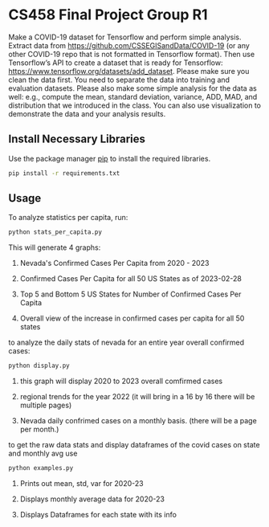 # CS458 Final Project Group R1

Make a COVID-19 dataset for Tensorflow and perform simple analysis. Extract data from https://github.com/CSSEGISandData/COVID-19 (or any other COVID-19 repo that is not formatted in Tensorflow format). Then use Tensorflow’s API to create a dataset that is ready for Tensorflow: https://www.tensorflow.org/datasets/add_dataset. Please make sure you clean the data first. You need to separate the data into training and evaluation datasets. Please also make some simple analysis for the data as well: e.g., compute the mean, standard deviation, variance, ADD, MAD, and distribution that we introduced in the class. You can also use visualization to demonstrate the data and your analysis results.

## Install Necessary Libraries

Use the package manager [pip](https://pip.pypa.io/en/stable/) to install the required libraries.

```bash
pip install -r requirements.txt
```

## Usage

To analyze statistics per capita, run:
```bash
python stats_per_capita.py
```
This will generate 4 graphs:

1. Nevada's Confirmed Cases Per Capita from 2020 - 2023

2. Confirmed Cases Per Capita for all 50 US States as of 2023-02-28

3. Top 5 and Bottom 5 US States for Number of Confirmed Cases Per Capita

4. Overall view of the increase in confirmed cases per capita for all 50 states

to analyze the daily stats of nevada for an entire year overall confirmed cases:
```bash
python display.py
```

1. this graph will display 2020 to 2023 overall comfirmed cases 

2. regional trends for the year 2022 (it will bring in a 16 by 16 there will be multiple pages)

3. Nevada daily confrimed cases on a monthly basis. (there will be a page per month.)

to get the raw data stats and display dataframes of the covid cases on state and monthly avg use

```bash
python examples.py
```

1. Prints out mean, std, var for 2020-23

2. Displays monthly average data for 2020-23

3. Displays Dataframes for each state with its info
